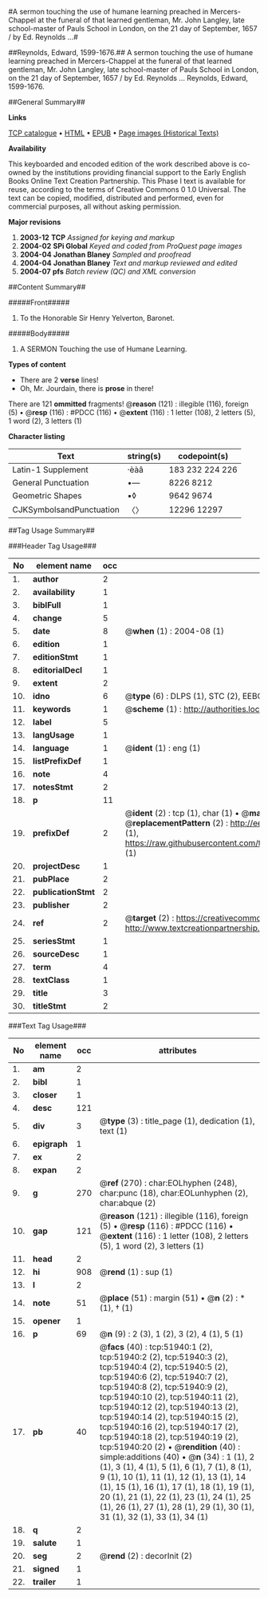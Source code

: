 #A sermon touching the use of humane learning preached in Mercers-Chappel at the funeral of that learned gentleman, Mr. John Langley, late school-master of Pauls School in London, on the 21 day of September, 1657 / by Ed. Reynolds ...#

##Reynolds, Edward, 1599-1676.##
A sermon touching the use of humane learning preached in Mercers-Chappel at the funeral of that learned gentleman, Mr. John Langley, late school-master of Pauls School in London, on the 21 day of September, 1657 / by Ed. Reynolds ...
Reynolds, Edward, 1599-1676.

##General Summary##

**Links**

[TCP catalogue](http://www.ota.ox.ac.uk/tcp/)  • 
[HTML](http://tei.it.ox.ac.uk/tcp/Texts-HTML/free/A57/A57163.html)  • 
[EPUB](http://tei.it.ox.ac.uk/tcp/Texts-EPUB/free/A57/A57163.epub) • 
[Page images (Historical Texts)](https://data.historicaltexts.jisc.ac.uk/view?pubId=eebo-11985780e&pageId=eebo-11985780e-51940-1)

**Availability**

This keyboarded and encoded edition of the
	       work described above is co-owned by the institutions
	       providing financial support to the Early English Books
	       Online Text Creation Partnership. This Phase I text is
	       available for reuse, according to the terms of Creative
	       Commons 0 1.0 Universal. The text can be copied,
	       modified, distributed and performed, even for
	       commercial purposes, all without asking permission.

**Major revisions**

1. __2003-12__ __TCP__ *Assigned for keying and markup*
1. __2004-02__ __SPi Global__ *Keyed and coded from ProQuest page images*
1. __2004-04__ __Jonathan Blaney__ *Sampled and proofread*
1. __2004-04__ __Jonathan Blaney__ *Text and markup reviewed and edited*
1. __2004-07__ __pfs__ *Batch review (QC) and XML conversion*

##Content Summary##

#####Front#####

1. To the Honorable Sir Henry Yelverton, Baronet.

#####Body#####

1. A SERMON Touching the use of Humane Learning.

**Types of content**

  * There are 2 **verse** lines!
  * Oh, Mr. Jourdain, there is **prose** in there!

There are 121 **ommitted** fragments! 
 @__reason__ (121) : illegible (116), foreign (5)  •  @__resp__ (116) : #PDCC (116)  •  @__extent__ (116) : 1 letter (108), 2 letters (5), 1 word (2), 3 letters (1)

**Character listing**


|Text|string(s)|codepoint(s)|
|---|---|---|
|Latin-1 Supplement|·èàâ|183 232 224 226|
|General Punctuation|•—|8226 8212|
|Geometric Shapes|▪◊|9642 9674|
|CJKSymbolsandPunctuation|〈〉|12296 12297|

##Tag Usage Summary##

###Header Tag Usage###

|No|element name|occ|attributes|
|---|---|---|---|
|1.|__author__|2||
|2.|__availability__|1||
|3.|__biblFull__|1||
|4.|__change__|5||
|5.|__date__|8| @__when__ (1) : 2004-08 (1)|
|6.|__edition__|1||
|7.|__editionStmt__|1||
|8.|__editorialDecl__|1||
|9.|__extent__|2||
|10.|__idno__|6| @__type__ (6) : DLPS (1), STC (2), EEBO-CITATION (1), OCLC (1), VID (1)|
|11.|__keywords__|1| @__scheme__ (1) : http://authorities.loc.gov/ (1)|
|12.|__label__|5||
|13.|__langUsage__|1||
|14.|__language__|1| @__ident__ (1) : eng (1)|
|15.|__listPrefixDef__|1||
|16.|__note__|4||
|17.|__notesStmt__|2||
|18.|__p__|11||
|19.|__prefixDef__|2| @__ident__ (2) : tcp (1), char (1)  •  @__matchPattern__ (2) : ([0-9\-]+):([0-9IVX]+) (1), (.+) (1)  •  @__replacementPattern__ (2) : http://eebo.chadwyck.com/downloadtiff?vid=$1&page=$2 (1), https://raw.githubusercontent.com/textcreationpartnership/Texts/master/tcpchars.xml#$1 (1)|
|20.|__projectDesc__|1||
|21.|__pubPlace__|2||
|22.|__publicationStmt__|2||
|23.|__publisher__|2||
|24.|__ref__|2| @__target__ (2) : https://creativecommons.org/publicdomain/zero/1.0/ (1), http://www.textcreationpartnership.org/docs/. (1)|
|25.|__seriesStmt__|1||
|26.|__sourceDesc__|1||
|27.|__term__|4||
|28.|__textClass__|1||
|29.|__title__|3||
|30.|__titleStmt__|2||


###Text Tag Usage###

|No|element name|occ|attributes|
|---|---|---|---|
|1.|__am__|2||
|2.|__bibl__|1||
|3.|__closer__|1||
|4.|__desc__|121||
|5.|__div__|3| @__type__ (3) : title_page (1), dedication (1), text (1)|
|6.|__epigraph__|1||
|7.|__ex__|2||
|8.|__expan__|2||
|9.|__g__|270| @__ref__ (270) : char:EOLhyphen (248), char:punc (18), char:EOLunhyphen (2), char:abque (2)|
|10.|__gap__|121| @__reason__ (121) : illegible (116), foreign (5)  •  @__resp__ (116) : #PDCC (116)  •  @__extent__ (116) : 1 letter (108), 2 letters (5), 1 word (2), 3 letters (1)|
|11.|__head__|2||
|12.|__hi__|908| @__rend__ (1) : sup (1)|
|13.|__l__|2||
|14.|__note__|51| @__place__ (51) : margin (51)  •  @__n__ (2) : * (1), † (1)|
|15.|__opener__|1||
|16.|__p__|69| @__n__ (9) : 2 (3), 1 (2), 3 (2), 4 (1), 5 (1)|
|17.|__pb__|40| @__facs__ (40) : tcp:51940:1 (2), tcp:51940:2 (2), tcp:51940:3 (2), tcp:51940:4 (2), tcp:51940:5 (2), tcp:51940:6 (2), tcp:51940:7 (2), tcp:51940:8 (2), tcp:51940:9 (2), tcp:51940:10 (2), tcp:51940:11 (2), tcp:51940:12 (2), tcp:51940:13 (2), tcp:51940:14 (2), tcp:51940:15 (2), tcp:51940:16 (2), tcp:51940:17 (2), tcp:51940:18 (2), tcp:51940:19 (2), tcp:51940:20 (2)  •  @__rendition__ (40) : simple:additions (40)  •  @__n__ (34) : 1 (1), 2 (1), 3 (1), 4 (1), 5 (1), 6 (1), 7 (1), 8 (1), 9 (1), 10 (1), 11 (1), 12 (1), 13 (1), 14 (1), 15 (1), 16 (1), 17 (1), 18 (1), 19 (1), 20 (1), 21 (1), 22 (1), 23 (1), 24 (1), 25 (1), 26 (1), 27 (1), 28 (1), 29 (1), 30 (1), 31 (1), 32 (1), 33 (1), 34 (1)|
|18.|__q__|2||
|19.|__salute__|1||
|20.|__seg__|2| @__rend__ (2) : decorInit (2)|
|21.|__signed__|1||
|22.|__trailer__|1||
